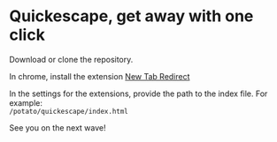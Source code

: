 
# Quickescape, get away with one click

Download or clone the repository.

In chrome, install the extension [New Tab Redirect](https://chrome.google.com/webstore/detail/new-tab-redirect/icpgjfneehieebagbmdbhnlpiopdcmna)

In the settings for the extensions, provide the path to the index file. For example:  
``/potato/quickescape/index.html``

See you on the next wave!

